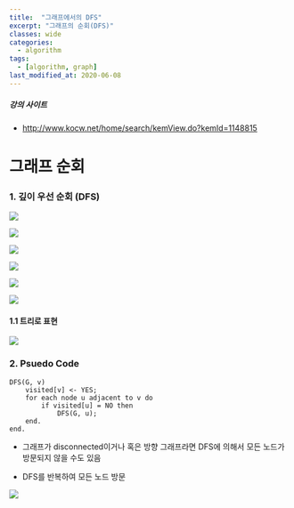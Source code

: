 ```yaml
---
title:  "그래프에서의 DFS"
excerpt: "그래프의 순회(DFS)"
classes: wide
categories:
  - algorithm
tags:
  - [algorithm, graph]
last_modified_at: 2020-06-08
---
```




##### 강의 사이트

* http://www.kocw.net/home/search/kemView.do?kemId=1148815



# 그래프 순회



### 1. 깊이 우선 순회 (DFS)

![]({{site.url}}/assets/images/algo129.PNG)

![]({{site.url}}/assets/images/algo130.PNG)

![]({{site.url}}/assets/images/algo131.PNG)

![]({{site.url}}/assets/images/algo132.PNG)

![]({{site.url}}/assets/images/algo133.PNG)

![]({{site.url}}/assets/images/algo134.PNG)



#### 1.1 트리로 표현

![]({{site.url}}/assets/images/algo135.PNG)



### 2. Psuedo Code

```
DFS(G, v)
	visited[v] <- YES;
	for each node u adjacent to v do
		if visited[u] = NO then
			DFS(G, u);
	end.
end.
```

* 그래프가 disconnected이거나 혹은 방향 그래프라면 DFS에 의해서 모든 노드가 방문되지 않을 수도 있음

* DFS를 반복하여 모든 노드 방문

![]({{site.url}}/assets/images/algo136.PNG)